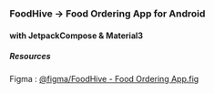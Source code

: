 ### FoodHive -> Food Ordering App for Android
#### with JetpackCompose & Material3


##### Resources
Figma : [@figma/FoodHive - Food Ordering App.fig](https://www.figma.com/design/9KiyAQbyYb63x3VEnwE5lj/FoodHive---Food-Ordering-App?node-id=3%3A86&t=bBEKu2q0jakI2LGr-1)